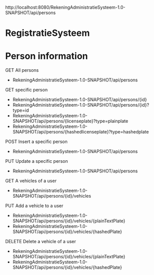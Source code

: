 http://localhost:8080/RekeningAdministratieSysteem-1.0-SNAPSHOT/api/persons


# RegistratieSysteem

# Person information
GET All persons
- RekeningAdministratieSysteem-1.0-SNAPSHOT/api/persons

GET specific person
- RekeningAdministratieSysteem-1.0-SNAPSHOT/api/persons/{id}
- RekeningAdministratieSysteem-1.0-SNAPSHOT/api/persons/{id}?type=id
- RekeningAdministratieSysteem-1.0-SNAPSHOT/api/persons/{licenseplate}?type=plainplate
- RekeningAdministratieSysteem-1.0-SNAPSHOT/api/persons/{hashedlicenseplate}?type=hashedplate

POST Insert a specific person
- RekeningAdministratieSysteem-1.0-SNAPSHOT/api/persons

PUT Update a specific person
- RekeningAdministratieSysteem-1.0-SNAPSHOT/api/persons

GET A vehicles of a user
- RekeningAdministratieSysteem-1.0-SNAPSHOT/api/persons/{id}/vehicles

PUT Add a vehicle to a user
- RekeningAdministratieSysteem-1.0-SNAPSHOT/api/persons/{id}/vehicles/{plainTextPlate}
- RekeningAdministratieSysteem-1.0-SNAPSHOT/api/persons/{id}/vehicles/{hashedPlate}

DELETE Delete a vehicle of a user
- RekeningAdministratieSysteem-1.0-SNAPSHOT/api/persons/{id}/vehicles/{plainTextPlate}
- RekeningAdministratieSysteem-1.0-SNAPSHOT/api/persons/{id}/vehicles/{hashedPlate}


